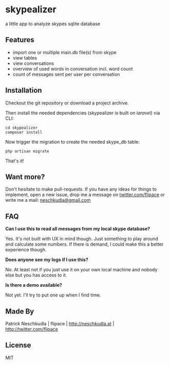 skypealizer
===========

a little app to analyze skypes sqlite database

Features
-----
  - import one or multiple main.db file(s) from skype
  - view tables
  - view conversations
  - overview of used words in conversation incl. word count
  - count of messages sent per user per conversation

Installation
-----
Checkout the git repository or download a project archive.

Then install the needed dependencies (skypealizer is built on *laravel*) via CLI:
`````cli
cd skypealizer
composer install
`````

Now trigger the migration to create the needed skype_db table:
`````cli
php artisan migrate
`````
That's it!

Want more?
-----
Don't hesitate to make pull-requests. If you have any ideas for things to implement, open a new issue, drop me a message on [twitter.com/flipace](http://twitter.com/flipace) or write me a mail: neschkudla@gmail.com

FAQ
-----
**Can I use this to read all messages from my local skype database?**

Yes. It's not built with UX in mind though. Just something to play around and calculate some numbers. If there is demand, I could make this a better experience though.

**Does anyone see my logs if I use this?**

No. At least not if you just use it on your own local machine and nobody else but you has access to it.

**Is there a demo available?**

Not yet. I'll try to put one up when I find time.

Made By
-----
Patrick Neschkudla | flipace | http://neschkudla.at | http://twitter.com/flipace

License
----

MIT